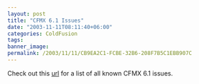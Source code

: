 ```yaml
---
layout: post
title: "CFMX 6.1 Issues"
date: "2003-11-11T08:11:40+06:00"
categories: ColdFusion 
tags: 
banner_image: 
permalink: /2003/11/11/CB9EA2C1-FCBE-32B6-208F7B5C1EBB907C
---
```


Check out this <a href="http://www.macromedia.com/support/coldfusion/ts/documents/cfmx61_issues.htm">url</a> for a list of all known CFMX 6.1 issues.